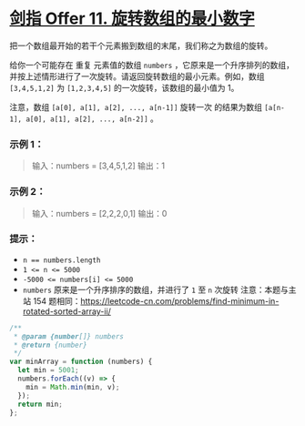 # [剑指 Offer 11. 旋转数组的最小数字](https://leetcode.cn/problems/xuan-zhuan-shu-zu-de-zui-xiao-shu-zi-lcof/)

把一个数组最开始的若干个元素搬到数组的末尾，我们称之为数组的旋转。

给你一个可能存在 重复 元素值的数组 `numbers` ，它原来是一个升序排列的数组，并按上述情形进行了一次旋转。请返回旋转数组的最小元素。例如，数组 `[3,4,5,1,2]` 为 `[1,2,3,4,5]` 的一次旋转，该数组的最小值为 1。  

注意，数组 `[a[0], a[1], a[2], ..., a[n-1]]` 旋转一次 的结果为数组 `[a[n-1], a[0], a[1], a[2], ..., a[n-2]]` 。

 

### 示例 1：

> 输入：numbers = [3,4,5,1,2]
> 输出：1

### 示例 2：

> 输入：numbers = [2,2,2,0,1]
> 输出：0

### 提示：

- `n == numbers.length`
- `1 <= n <= 5000`
- `-5000 <= numbers[i] <= 5000`
- `numbers` 原来是一个升序排序的数组，并进行了 `1` 至 `n` 次旋转
  注意：本题与主站 154 题相同：https://leetcode-cn.com/problems/find-minimum-in-rotated-sorted-array-ii/

```js
/**
 * @param {number[]} numbers
 * @return {number}
 */
var minArray = function (numbers) {
  let min = 5001;
  numbers.forEach((v) => {
    min = Math.min(min, v);
  });
  return min;
};

```

